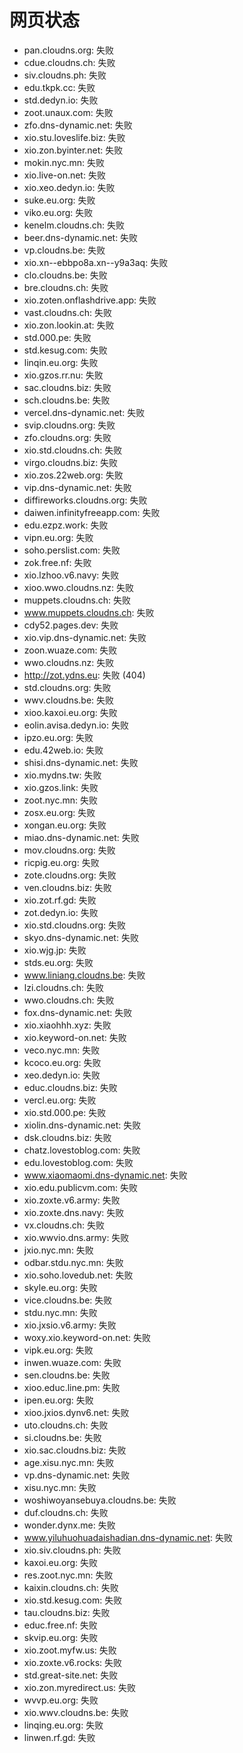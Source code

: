 # 网页状态
- pan.cloudns.org: 失败
- cdue.cloudns.ch: 失败
- siv.cloudns.ph: 失败
- edu.tkpk.cc: 失败
- std.dedyn.io: 失败
- zoot.unaux.com: 失败
- zfo.dns-dynamic.net: 失败
- xio.stu.loveslife.biz: 失败
- xio.zon.byinter.net: 失败
- mokin.nyc.mn: 失败
- xio.live-on.net: 失败
- xio.xeo.dedyn.io: 失败
- suke.eu.org: 失败
- viko.eu.org: 失败
- kenelm.cloudns.ch: 失败
- beer.dns-dynamic.net: 失败
- vp.cloudns.be: 失败
- xio.xn--ebbpo8a.xn--y9a3aq: 失败
- clo.cloudns.be: 失败
- bre.cloudns.ch: 失败
- xio.zoten.onflashdrive.app: 失败
- vast.cloudns.ch: 失败
- xio.zon.lookin.at: 失败
- std.000.pe: 失败
- std.kesug.com: 失败
- linqin.eu.org: 失败
- xio.gzos.rr.nu: 失败
- sac.cloudns.biz: 失败
- sch.cloudns.be: 失败
- vercel.dns-dynamic.net: 失败
- svip.cloudns.org: 失败
- zfo.cloudns.org: 失败
- xio.std.cloudns.ch: 失败
- virgo.cloudns.biz: 失败
- xio.zos.22web.org: 失败
- vip.dns-dynamic.net: 失败
- diffireworks.cloudns.org: 失败
- daiwen.infinityfreeapp.com: 失败
- edu.ezpz.work: 失败
- vipn.eu.org: 失败
- soho.perslist.com: 失败
- zok.free.nf: 失败
- xio.lzhoo.v6.navy: 失败
- xioo.wwo.cloudns.nz: 失败
- muppets.cloudns.ch: 失败
- www.muppets.cloudns.ch: 失败
- cdy52.pages.dev: 失败
- xio.vip.dns-dynamic.net: 失败
- zoon.wuaze.com: 失败
- wwo.cloudns.nz: 失败
- http://zot.ydns.eu: 失败 (404)
- std.cloudns.org: 失败
- wwv.cloudns.be: 失败
- xioo.kaxoi.eu.org: 失败
- eolin.avisa.dedyn.io: 失败
- ipzo.eu.org: 失败
- edu.42web.io: 失败
- shisi.dns-dynamic.net: 失败
- xio.mydns.tw: 失败
- xio.gzos.link: 失败
- zoot.nyc.mn: 失败
- zosx.eu.org: 失败
- xongan.eu.org: 失败
- miao.dns-dynamic.net: 失败
- mov.cloudns.org: 失败
- ricpig.eu.org: 失败
- zote.cloudns.org: 失败
- ven.cloudns.biz: 失败
- xio.zot.rf.gd: 失败
- zot.dedyn.io: 失败
- xio.std.cloudns.org: 失败
- skyo.dns-dynamic.net: 失败
- xio.wjg.jp: 失败
- stds.eu.org: 失败
- www.liniang.cloudns.be: 失败
- lzi.cloudns.ch: 失败
- wwo.cloudns.ch: 失败
- fox.dns-dynamic.net: 失败
- xio.xiaohhh.xyz: 失败
- xio.keyword-on.net: 失败
- veco.nyc.mn: 失败
- kcoco.eu.org: 失败
- xeo.dedyn.io: 失败
- educ.cloudns.biz: 失败
- vercl.eu.org: 失败
- xio.std.000.pe: 失败
- xiolin.dns-dynamic.net: 失败
- dsk.cloudns.biz: 失败
- chatz.lovestoblog.com: 失败
- edu.lovestoblog.com: 失败
- www.xiaomaomi.dns-dynamic.net: 失败
- xio.edu.publicvm.com: 失败
- xio.zoxte.v6.army: 失败
- xio.zoxte.dns.navy: 失败
- vx.cloudns.ch: 失败
- xio.wwvio.dns.army: 失败
- jxio.nyc.mn: 失败
- odbar.stdu.nyc.mn: 失败
- xio.soho.lovedub.net: 失败
- skyle.eu.org: 失败
- vice.cloudns.be: 失败
- stdu.nyc.mn: 失败
- xio.jxsio.v6.army: 失败
- woxy.xio.keyword-on.net: 失败
- vipk.eu.org: 失败
- inwen.wuaze.com: 失败
- sen.cloudns.be: 失败
- xioo.educ.line.pm: 失败
- ipen.eu.org: 失败
- xioo.jxios.dynv6.net: 失败
- uto.cloudns.ch: 失败
- si.cloudns.be: 失败
- xio.sac.cloudns.biz: 失败
- age.xisu.nyc.mn: 失败
- vp.dns-dynamic.net: 失败
- xisu.nyc.mn: 失败
- woshiwoyansebuya.cloudns.be: 失败
- duf.cloudns.ch: 失败
- wonder.dynx.me: 失败
- www.yiluhuohuadaishadian.dns-dynamic.net: 失败
- xio.siv.cloudns.ph: 失败
- kaxoi.eu.org: 失败
- res.zoot.nyc.mn: 失败
- kaixin.cloudns.ch: 失败
- xio.std.kesug.com: 失败
- tau.cloudns.biz: 失败
- educ.free.nf: 失败
- skvip.eu.org: 失败
- xio.zoot.myfw.us: 失败
- xio.zoxte.v6.rocks: 失败
- std.great-site.net: 失败
- xio.zon.myredirect.us: 失败
- wvvp.eu.org: 失败
- xio.wwv.cloudns.be: 失败
- linqing.eu.org: 失败
- linwen.rf.gd: 失败
